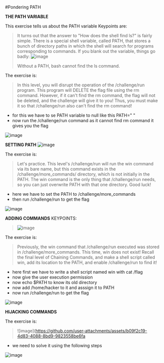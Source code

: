 #Pondering PATH

**THE PATH VARIABLE**

This exercise tells us about the PATH variable 
Keypoints are:
> It turns out that the answer to "How does the shell find ls?" is fairly simple. There is a special shell variable, called PATH, that stores a bunch of directory paths in which the shell will search for programs corresponding to commands. If you blank out the variable, things go badly:
> ![image](https://github.com/user-attachments/assets/b24415ff-e0b0-40c7-8aa8-8e39f49cb963)
> 
> Without a PATH, bash cannot find the ls command.

The exercise is:
> In this level, you will disrupt the operation of the /challenge/run program. This program will DELETE the flag file using the rm command. However, if it can't find the rm command, the flag will not be deleted, and the challenge will give it to you! Thus, you must make it so that /challenge/run also can't find the rm command!

* for this we have to se PATH variable to null like this PATH=" "
* now run the /challenge/run command as it cannot find rm command it gives you the flag

![image](https://github.com/user-attachments/assets/450e0c81-0088-4472-84af-77fddf1dddcf)





**SETTING PATH**
![image](https://github.com/user-attachments/assets/75724680-351b-4bf4-afaf-1f9426ca82f9)

The exercise is:
> Let's practice. This level's /challenge/run will run the win command via its bare name, but this command exists in the /challenge/more_commands/ directory, which is not initially in the PATH. The win command is the only thing that /challenge/run needs, so you can just overwrite PATH with that one directory. Good luck!


* here we have to set the PATH to /challenge/more_commands
* then run /challenge/run to get the flag

![image](https://github.com/user-attachments/assets/d141d4dc-286e-4d63-acfe-91b452dd3324)





**ADDING COMMANDS**
KEYPOINTS:
> ![image](https://github.com/user-attachments/assets/e764dc61-5dfb-4b3c-88ad-c6524458307a)

The exercise is:
> Previously, the win command that /challenge/run executed was stored in /challenge/more_commands. This time, win does not exist! Recall the final level of Chaining Commands, and make a shell script called win, add its location to the PATH, and enable /challenge/run to find it!

* here first we have to write a shell script named win with cat /flag
* now give the user execution permission
* now echo $PATH to know its old directory
* now add /home/hacker to it and asssign it to PATH
* now run /challenge/run to get the flag

![image](https://github.com/user-attachments/assets/c0ae83b9-e5f2-4684-aecb-68174c951575)





**HIJACKING COMMANDS**

The exercise is:
> ![image](https://github.com/user-attachments/assets/b09f2c19-4d83-4088-8bd9-9823558be6fa

* we need to solve it using the following steps

![image](https://github.com/user-attachments/assets/b58d23b7-fd0f-41e9-8113-247132bff512)












